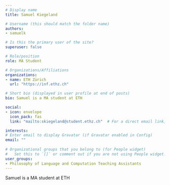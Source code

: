 ```yaml
---
# Display name
title: Samuel Kiegeland

# Username (this should match the folder name)
authors:
- samuelk

# Is this the primary user of the site?
superuser: false

# Role/position
role: MA Student

# Organizations/Affiliations
organizations:
- name: ETH Zürich
  url: "https://inf.ethz.ch"

# Short bio (displayed in user profile at end of posts)
bio: Samuel is a MA student at ETH

social:
- icon: envelope
  icon_pack: fas
  link: "mailto:skiegeland@student.ethz.ch"  # For a direct email link, use "mailto:test@example.org".

interests:
# Enter email to display Gravatar (if Gravatar enabled in Config)
email: ""
  
# Organizational groups that you belong to (for People widget)
#   Set this to `[]` or comment out if you are not using People widget.  
user_groups:
- Philosophy of Language and Computation Teaching Assistants
---
```

Samuel is a MA student at ETH
